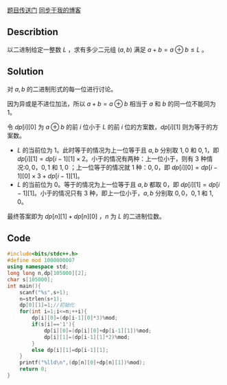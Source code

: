 [题目传送门](https://atcoder.jp/contests/abc129/tasks/abc129_e)
[同步于我的博客](https://blog.csdn.net/Yorug/article/details/119492001?spm=1001.2014.3001.5501)

## Describtion
以二进制给定一整数 $L$ ，求有多少二元组 $(a,b)$ 满足 $a+b=a\oplus b\leq L$ 。
## Solution

对 $a,b$ 的二进制形式的每一位进行讨论。

因为异或是不进位加法，所以 $a+b=a\oplus b$ 相当于 $a$ 和 $b$ 的同一位不能同为 $1$。

令 $dp[i][0]$ 为 $a\oplus b$ 的前 $i$ 位小于 $L$ 的前 $i$ 位的方案数，$dp[i][1]$ 则为等于的方案数。

 - $L$ 的当前位为 $1$。此时等于的情况为上一位等于且 $a,b$ 分别取 $1,0$ 和 $0,1$，即 $dp[i][1]=dp[i-1][1]\times2$。小于的情况有两种：上一位小于，则有 $3$ 种情况:$0,0$，$0,1$ 和 $1,0$ ；上一位等于的情况就 $1$ 种：$0,0$，即 $dp[i][0]=dp[i-1][0]\times3+dp[i-1][1]$。
 - $L$ 的当前位为 $0$。等于的情况为上一位等于且 $a,b$ 都取 $0$，即 $dp[i][1]=dp[i-1][1]$。小于的情况只有 $3$ 种，即上一位小于，$a,b$ 分别取 $0,0$，$0,1$ 和 $1,0$。
 
 
最终答案即为 $dp[n][1]+dp[n][0]$ ，$n$ 为 $L$ 的二进制位数。
 
 ## Code
 

```cpp
#include<bits/stdc++.h>
#define mod 1000000007
using namespace std;
long long n,dp[105000][2];
char s[105000];
int main(){
	scanf("%s",s+1);
	n=strlen(s+1);
	dp[0][1]=1;//初始化
	for(int i=1;i<=n;++i){
		dp[i][0]=(dp[i-1][0]*3)%mod;
		if(s[i]=='1'){
			dp[i][0]=(dp[i][0]+dp[i-1][1])%mod;
			dp[i][1]=(dp[i-1][1]*2)%mod;
		}
		else dp[i][1]=dp[i-1][1];
	}
	printf("%lld\n",(dp[n][0]+dp[n][1])%mod);
	return 0;
}
```
